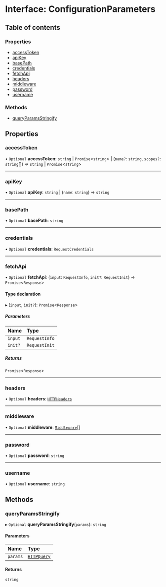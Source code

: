 # Interface: ConfigurationParameters

## Table of contents

### Properties

- [accessToken](ConfigurationParameters.md#accesstoken)
- [apiKey](ConfigurationParameters.md#apikey)
- [basePath](ConfigurationParameters.md#basepath)
- [credentials](ConfigurationParameters.md#credentials)
- [fetchApi](ConfigurationParameters.md#fetchapi)
- [headers](ConfigurationParameters.md#headers)
- [middleware](ConfigurationParameters.md#middleware)
- [password](ConfigurationParameters.md#password)
- [username](ConfigurationParameters.md#username)

### Methods

- [queryParamsStringify](ConfigurationParameters.md#queryparamsstringify)

## Properties

### accessToken

• `Optional` **accessToken**: `string` \| `Promise`<`string`\> \| (`name?`: `string`, `scopes?`: `string`[]) => `string` \| `Promise`<`string`\>

___

### apiKey

• `Optional` **apiKey**: `string` \| (`name`: `string`) => `string`

___

### basePath

• `Optional` **basePath**: `string`

___

### credentials

• `Optional` **credentials**: `RequestCredentials`

___

### fetchApi

• `Optional` **fetchApi**: (`input`: `RequestInfo`, `init?`: `RequestInit`) => `Promise`<`Response`\>

#### Type declaration

▸ (`input`, `init?`): `Promise`<`Response`\>

##### Parameters

| Name | Type |
| :------ | :------ |
| `input` | `RequestInfo` |
| `init?` | `RequestInit` |

##### Returns

`Promise`<`Response`\>

___

### headers

• `Optional` **headers**: [`HTTPHeaders`](../README.md#httpheaders)

___

### middleware

• `Optional` **middleware**: [`Middleware`](Middleware.md)[]

___

### password

• `Optional` **password**: `string`

___

### username

• `Optional` **username**: `string`

## Methods

### queryParamsStringify

▸ `Optional` **queryParamsStringify**(`params`): `string`

#### Parameters

| Name | Type |
| :------ | :------ |
| `params` | [`HTTPQuery`](../README.md#httpquery) |

#### Returns

`string`
